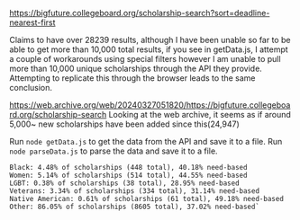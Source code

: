 https://bigfuture.collegeboard.org/scholarship-search?sort=deadline-nearest-first

Claims to have over 28239 results, although I have been unable so far to be able to get more than 10,000 total results, if you see in getData.js, I attempt a couple of workarounds using special filters however I am unable to pull more than 10,000 unique scholarships through the API they provide. Attempting to replicate this through the browser leads to the same conclusion. 

https://web.archive.org/web/20240327051820/https://bigfuture.collegeboard.org/scholarship-search
Looking at the web archive, it seems as if around 5,000~ new scholarships have been added since this(24,947)

Run ```node getData.js``` to get the data from the API and save it to a file.
Run ```node parseData.js``` to parse the data and save it to a file.

```
Black: 4.48% of scholarships (448 total), 40.18% need-based
Women: 5.14% of scholarships (514 total), 44.55% need-based
LGBT: 0.38% of scholarships (38 total), 28.95% need-based
Veterans: 3.34% of scholarships (334 total), 31.14% need-based
Native American: 0.61% of scholarships (61 total), 49.18% need-based
Other: 86.05% of scholarships (8605 total), 37.02% need-based`
``` 
